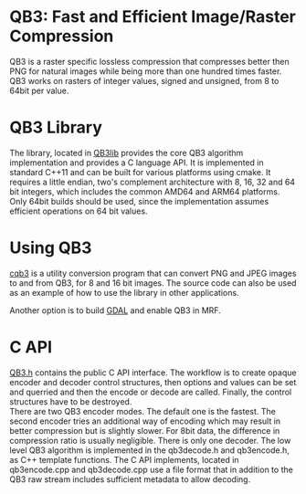 # QB3: Fast and Efficient Image/Raster Compression

QB3 is a raster specific lossless compression that compresses better then PNG for natural images
while being more than one hundred times faster. QB3 works on rasters of integer values, signed 
and unsigned, from 8 to 64bit per value.

# QB3 Library
The library, located in [QB3lib](QB3lib) provides the core QB3 
algorithm implementation and provides a C language API.
It is implemented in standard C++11 and can be built for various platforms using 
cmake. It requires a little endian, two's complement architecture with 8, 16, 32 
and 64 bit integers, which includes the common AMD64 and ARM64 platforms.
Only 64bit builds should be used, since the implementation assumes efficient operations
on 64 bit values.

# Using QB3
[cqb3](cqb3.md) is a utility conversion program that can convert PNG and JPEG images to and
from QB3, for 8 and 16 bit images. The source code can also be used as an example of how to 
use the library in other applications.

Another option is to build [GDAL](https://github.com/OSGeo/GDAL) and
enable QB3 in MRF.

# C API
[QB3.h](QB3lib/QB3.h) contains the public C API interface.
The workflow is to create opaque encoder and decoder control structures, 
then options and values can be set and querried and then the encode or 
decode are called. Finally, the control structures have to be destroyed.  
There are two QB3 encoder modes. The default one is the fastest. The second 
encoder tries an additional way of encoding which may result in better compression 
but is slightly slower. For 8bit data, the difference in compression ratio is 
usually negligible. There is only one decoder.
The low level QB3 algorithm is implemented in the qb3decode.h and qb3encode.h, as
C++ template functions. The C API implements, located in qb3encode.cpp and qb3decode.cpp 
use a file format that in addition to the QB3 raw stream includes sufficient metadata to allow decoding.
